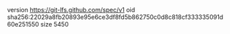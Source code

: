 version https://git-lfs.github.com/spec/v1
oid sha256:22029a8fb20893e95e6ce3df8fd5b862750c0d8c818cf333335091d60e251550
size 5450

